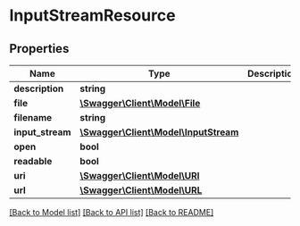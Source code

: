 # InputStreamResource

## Properties
Name | Type | Description | Notes
------------ | ------------- | ------------- | -------------
**description** | **string** |  | [optional] 
**file** | [**\Swagger\Client\Model\File**](File.md) |  | [optional] 
**filename** | **string** |  | [optional] 
**input_stream** | [**\Swagger\Client\Model\InputStream**](InputStream.md) |  | [optional] 
**open** | **bool** |  | [optional] 
**readable** | **bool** |  | [optional] 
**uri** | [**\Swagger\Client\Model\URI**](URI.md) |  | [optional] 
**url** | [**\Swagger\Client\Model\URL**](URL.md) |  | [optional] 

[[Back to Model list]](../README.md#documentation-for-models) [[Back to API list]](../README.md#documentation-for-api-endpoints) [[Back to README]](../README.md)


